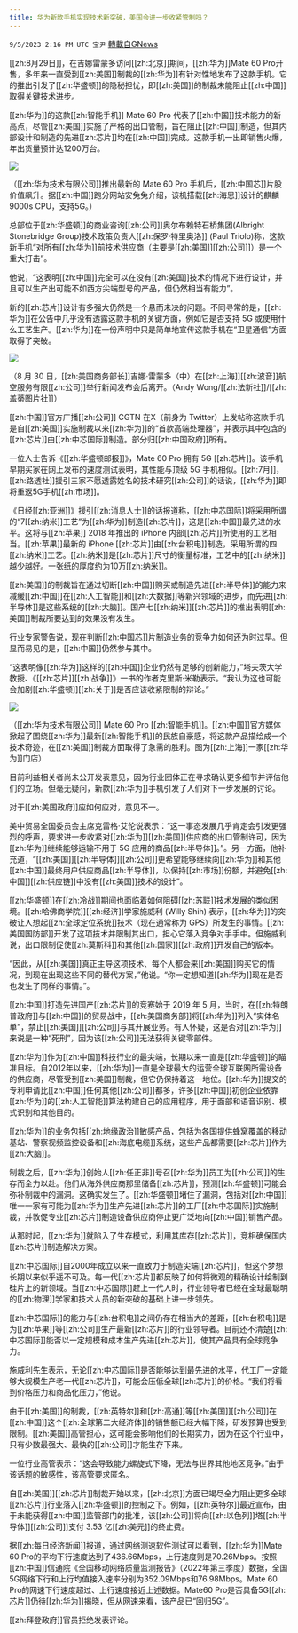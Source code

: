 ```yaml
---
title: 华为新款手机实现技术新突破，美国会进一步收紧管制吗？
---
```

`9/5/2023 2:16 PM UTC 宝尹` [轉載自GNews](https://gnews.org/articles/1648044)

[[zh:8月29日]]，在吉娜雷蒙多访问[[zh:北京]]期间，[[zh:华为]]Mate 60 Pro开售，多年来一直受到[[zh:美国]]制裁的[[zh:华为]]有针对性地发布了这款手机。它的推出引发了[[zh:华盛顿]]的隐秘担忧，即[[zh:美国]]的制裁未能阻止[[zh:中国]]取得关键技术进步。

[[zh:华为]]的这款[[zh:智能手机]] Mate 60 Pro 代表了[[zh:中国]]技术能力的新高点，尽管[[zh:美国]]实施了严格的出口管制，旨在阻止[[zh:中国]]制造，但其内部设计和制造的先进[[zh:芯片]]均在[[zh:中国]]完成。这款手机一出即销售火爆，年出货量预计达1200万台。


![](https://i.imgur.com/JF8kD6U.png)


（[[zh:华为技术有限公司]]推出最新的 Mate 60 Pro 手机后，[[zh:中国芯]]片股价值飙升。据[[zh:中国]]跑分网站安兔兔介绍，该机搭载[[zh:海思]]设计的麒麟9000s CPU，支持5G。）

总部位于[[zh:华盛顿]]的商业咨询[[zh:公司]]奥尔布赖特石桥集团(Albright Stonebridge Group)技术政策负责人[[zh:保罗·特里奥洛]] (Paul Triolo)称，这款新手机“对所有[[zh:华为]]前技术供应商（主要是[[zh:美国]][[zh:公司]]）是一个重大打击”。

他说，“这表明[[zh:中国]]完全可以在没有[[zh:美国]]技术的情况下进行设计，并且可以生产出可能不如西方尖端型号的产品，但仍然相当有能力”。


新的[[zh:芯片]]设计有多强大仍然是一个悬而未决的问题。不同寻常的是，[[zh:华为]]在公告中几乎没有透露这款手机的关键方面，例如它是否支持 5G 或使用什么工艺生产。[[zh:华为]]在一份声明中只是简单地宣传这款手机在“卫星通信”方面取得了突破。

![](https://i.imgur.com/YPrpvv3.jpg)

（8 月 30 日，[[zh:美国商务部长]]吉娜·雷蒙多（中）在[[zh:上海]][[zh:波音]]航空服务有限[[zh:公司]]举行新闻发布会后离开。（Andy Wong/[[zh:法新社]]/[[zh:盖蒂图片社]]）

[[zh:中国]]官方广播[[zh:公司]] CGTN 在X（前身为 Twitter）上发帖称这款手机是自[[zh:美国]]实施制裁以来[[zh:华为]]的“首款高端处理器”，并表示其中包含的[[zh:芯片]]由[[zh:中芯国际]]制造。部分归[[zh:中国政府]]所有。

一位人士告诉《[[zh:华盛顿邮报]]》，Mate 60 Pro 拥有 5G [[zh:芯片]]。该手机早期买家在网上发布的速度测试表明，其性能与顶级 5G 手机相似。[[zh:7月]]，[[zh:路透社]]援引三家不愿透露姓名的技术研究[[zh:公司]]的话说，[[zh:华为]]即将重返5G手机[[zh:市场]]。

《日经[[zh:亚洲]]》援引[[zh:消息人士]]的话报道称，[[zh:中芯国际]]将采用所谓的“7[[zh:纳米]]工艺”为[[zh:华为]]制造[[zh:芯片]]，这是[[zh:中国]]最先进的水平。这将与[[zh:苹果]] 2018 年推出的 iPhone 内部[[zh:芯片]]所使用的工艺相当。[[zh:苹果]]最新的 iPhone [[zh:芯片]]由[[zh:台积电]]制造，采用所谓的四[[zh:纳米]]工艺。[[zh:纳米]]是[[zh:芯片]]尺寸的衡量标准，工艺中的[[zh:纳米]]越少越好。一张纸的厚度约为10万[[zh:纳米]]。

[[zh:美国]]的制裁旨在通过切断[[zh:中国]]购买或制造先进[[zh:半导体]]的能力来减缓[[zh:中国]]在[[zh:人工智能]]和[[zh:大数据]]等新兴领域的进步，而先进[[zh:半导体]]是这些系统的[[zh:大脑]]。国产七[[zh:纳米]][[zh:芯片]]的推出表明[[zh:美国]]制裁所要达到的效果没有发生。

行业专家警告说，现在判断[[zh:中国芯]]片制造业务的竞争力如何还为时过早。但显而易见的是，[[zh:中国]]仍然参与其中。

“这表明像[[zh:华为]]这样的[[zh:中国]]企业仍然有足够的创新能力，”塔夫茨大学教授、《[[zh:芯片]][[zh:战争]]》一书的作者克里斯·米勒表示。“我认为这也可能会加剧[[zh:华盛顿]][[zh:关于]]是否应该收紧限制的辩论。”

![](https://i.imgur.com/6dRaxqe.jpg)

（[[zh:华为技术有限公司]] Mate 60 Pro [[zh:智能手机]]。[[zh:中国]]官方媒体掀起了围绕[[zh:华为]]最新[[zh:智能手机]]的民族自豪感，将这款产品描绘成一个技术奇迹，在[[zh:美国]]制裁方面取得了急需的胜利。图为[[zh:上海]]一家[[zh:华为]]门店）

目前利益相关者尚未公开发表意见，因为行业团体正在寻求确认更多细节并评估他们的立场。但毫无疑问，新款[[zh:华为]]手机引发了人们对下一步发展的讨论。

对于[[zh:美国政府]]应如何应对，意见不一。

美中贸易全国委员会主席克雷格·艾伦说表示：“这一事态发展几乎肯定会引发更强烈的呼声，要求进一步收紧对[[zh:华为]][[zh:美国]]供应商的出口管制许可，因为[[zh:华为]]继续能够运输不用于 5G 应用的商品[[zh:半导体]]。”。另一方面，他补充道，“[[zh:美国]][[zh:半导体]][[zh:公司]]更希望能够继续向[[zh:华为]]和其他[[zh:中国]]最终用户供应商品[[zh:半导体]]，以保持[[zh:市场]]份额，并避免[[zh:中国]][[zh:供应链]]中没有[[zh:美国]]技术的设计”。

[[zh:华盛顿]]在[[zh:冷战]]期间也面临着如何阻碍[[zh:苏联]]技术发展的类似困境。[[zh:哈佛商学院]][[zh:经济]]学家施威利 (Willy Shih) 表示，[[zh:华为]]的突破让人想起[[zh:全球定位系统]]技术（现在通常称为 GPS）所发生的事情。[[zh:美国国防部]]开发了这项技术并限制其出口，担心它落入竞争对手手中。但施威利说，出口限制促使[[zh:莫斯科]]和其他[[zh:国家]][[zh:政府]]开发自己的版本。

“因此，从[[zh:美国]]真正主导这项技术、每个人都会来[[zh:美国]]购买它的情况，到现在出现这些不同的替代方案，”他说。“你一定想知道[[zh:华为]]现在是否也发生了同样的事情。”。

[[zh:中国]]打造先进国产[[zh:芯片]]的竞赛始于 2019 年 5 月，当时，在[[zh:特朗普政府]]与[[zh:中国]]的贸易战中，[[zh:美国商务部]]将[[zh:华为]]列入“实体名单”，禁止[[zh:美国]][[zh:公司]]与其开展业务。有人怀疑，这是否对[[zh:华为]]来说是一种“死刑”，因为该[[zh:公司]]无法获得关键零部件。

[[zh:华为]]作为[[zh:中国]]科技行业的最尖端，长期以来一直是[[zh:华盛顿]]的瞄准目标。自2012年以来，[[zh:华为]]一直是全球最大的运营全球互联网所需设备的供应商，尽管受到[[zh:美国]]制裁，但它仍保持着这一地位。[[zh:华为]]提交的专利申请比[[zh:中国]]任何其他[[zh:公司]]都多，许多[[zh:中国]]初创企业依靠[[zh:华为]]的[[zh:人工智能]]算法构建自己的应用程序，用于面部和语音识别、模式识别和其他目的。

[[zh:华为]]的业务包括[[zh:地缘政治]]敏感产品，包括为各国提供蜂窝覆盖的移动基站、警察视频监控设备和[[zh:海底电缆]]系统，这些产品都需要[[zh:芯片]]作为[[zh:大脑]]。

制裁之后，[[zh:华为]]创始人[[zh:任正非]]号召[[zh:华为]]员工为[[zh:公司]]的生存而全力以赴。他们从海外供应商那里储备[[zh:芯片]]，预测[[zh:华盛顿]]可能会弥补制裁中的漏洞。这确实发生了。[[zh:华盛顿]]堵住了漏洞，包括对[[zh:中国]]唯一一家有可能为[[zh:华为]]生产先进[[zh:芯片]]的工厂[[zh:中芯国际]]实施制裁，并敦促专业[[zh:芯片]]制造设备供应商停止更广泛地向[[zh:中国]]销售产品。

从那时起，[[zh:华为]]就陷入了生存模式，利用其库存[[zh:芯片]]，竞相确保国内[[zh:芯片]]制造解决方案。

[[zh:中芯国际]]自2000年成立以来一直致力于制造尖端[[zh:芯片]]，但这个梦想长期以来似乎遥不可及。每一代[[zh:芯片]]都反映了如何将微观的精确设计绘制到硅片上的新领域。当[[zh:中芯国际]]赶上一代人时，行业领导者已经在全球最聪明的[[zh:物理]]学家和技术人员的新突破的基础上进一步领先。

[[zh:中芯国际]]的能力与[[zh:台积电]]之间仍存在相当大的差距，[[zh:台积电]]是为[[zh:苹果]]等[[zh:公司]]生产最新[[zh:芯片]]的行业领导者。目前还不清楚[[zh:中芯国际]]能否以一定规模和成本生产先进[[zh:芯片]]，使其产品具有全球竞争力。

施威利先生表示，无论[[zh:中芯国际]]是否能够达到最先进的水平，代工厂一定能够大规模生产老一代[[zh:芯片]]，可能会压低全球[[zh:芯片]]的价格。“我们将看到价格压力和商品化压力，”他说。

由于[[zh:美国]]的制裁，[[zh:英特尔]]和[[zh:高通]]等[[zh:美国]][[zh:公司]]在[[zh:中国]]这个[[zh:全球第二大经济体]]的销售额已经大幅下降，研发预算也受到限制。[[zh:美国]]高管担心，这可能会影响他们的长期实力，因为在这个行业中，只有少数最强大、最快的[[zh:公司]]才能生存下来。

一位行业高管表示：“这会导致能力螺旋式下降，无法与世界其他地区竞争。”由于该话题的敏感性，该高管要求匿名。

自[[zh:美国]][[zh:芯片]]制裁开始以来，[[zh:北京]]方面已竭尽全力阻止更多全球[[zh:芯片]]行业落入[[zh:华盛顿]]的控制之下。例如，[[zh:英特尔]]最近宣布，由于未能获得[[zh:中国]]监管部门的批准，该[[zh:公司]]将向[[zh:以色列]]塔[[zh:半导体]][[zh:公司]]支付 3.53 亿[[zh:美元]]的终止费。

据[[zh:每日经济新闻]]报道，通过网络测速软件测试可以看到，[[zh:华为]]Mate 60 Pro的平均下行速度达到了436.66Mbps，上行速度则是70.26Mbps。按照[[zh:中国]]信通院《全国移动网络质量监测报告》（2022年第三季度）数据，全国5G网络下行和上行均值接入速率分别为352.09Mbps和76.98Mbps。Mate 60 Pro的网速下行速度超过、上行速度接近上述数据。Mate60 Pro是否具备5G[[zh:芯片]]仍待[[zh:华为]]揭晓，但从网速来看，该产品已“回归5G”。

[[zh:拜登政府]]官员拒绝发表评论。
